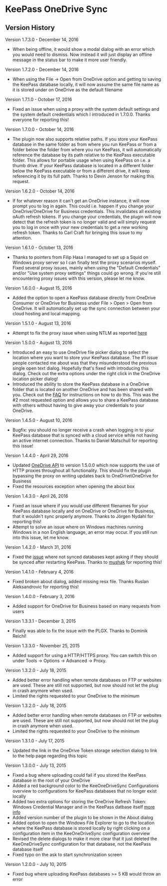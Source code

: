 # KeePass OneDrive Sync

## Version History

Version 1.7.3.0 - December 14, 2016

- When being offline, it would show a modal dialog with an error which you would need to dismiss. Now instead it will just display an offline message in the status bar to make it more user friendly.

Version 1.7.2.0 - December 14, 2016

- When using the File -> Open from OneDrive option and getting to saving the KeePass database locally, it will now assume the same file name as it is stored under on OneDrive as the default filename

Version 1.7.1.0 - October 17, 2016

- Fixed an issue when using a proxy with the system default settings and the system default credentials which I introduced in 1.7.0.0. Thanks everyone for reporting this!

Version 1.7.0.0 - October 14, 2016

- The plugin now also supports relative paths. If you store your KeePass database in the same folder as from where you run KeePass or from a folder below the folder from where you run KeePass, it will automatically reference the database by its path relative to the KeePass executable folder. This allows for portable usage when using KeePass on i.e. a thumb drive. If your KeePass database is located in a different folder below the KeePass executable or from a different drive, it will keep referencing it by its full path. Thanks to Devin Jenson for making this request.

Version 1.6.2.0 - October 14, 2016

- If for whatever reason it can't get an OneDrive instance, it will now prompt you to log in again. This could i.e. happen if you change your OneDrive/OneDrive for Business credentials. This invalidates all existing oAuth refresh tokens. If you change your credentials, the plugin will now detect that the refresh token is no longer valid and will simply request you to log in once with your new credentials to get a new working refresh token. Thanks to Carl Craft for bringing this issue to my attention.

Version 1.6.1.0 - October 13, 2016

- Thanks to pointers from Filip Hasa I managed to set up a Squid on Windows proxy server so I can finally test the proxy scenarios myself. Fixed several proxy issues, mainly when using the "Default Credentials" and/or "Use system proxy settings" things could go wrong. If you're still encountering proxy issues with this version, please let me know.

Version 1.6.0.0 - August 15, 2016

- Added the option to open a KeePass database directly from OneDrive Consumer or OneDrive for Business under File > Open > Open from OneDrive. It will automatically set up the sync connection between your cloud hosting and local mapping.

Version 1.5.1.0 - August 13, 2016

- Attempt to fix the proxy issue when using NTLM as reported [here](https://github.com/KoenZomers/KeePassOneDriveSync/issues/10)

Version 1.5.0.0 - August 13, 2016

- Introduced an easy to use OneDrive file picker dialog to select the location where you want to store your KeePass database. The #1 issue people contacted me about was that they misunderstood the previous single open text dialog. Hopefully that's fixed with introducing this dialog. Check out the extra options under the right click in the OneDrive location picker dialog!
- Introduced the ability to store the KeePass database in a OneDrive folder that is located on another OneDrive and has been shared with you. Check out the [FAQ](./Faq.md) for instructions on how to do this. This was the #2 most requested option and allows you to share a KeePass database with others without having to give away your credentials to your OneDrive.

Version 1.4.5.0 - August 10, 2016

- Bugfix: you should no longer receive a crash when logging in to your KeePass database that is synced with a cloud service while not having an active internet connection. Thanks to Daniel Matschull for reporting this issue!

Version 1.4.4.0 - April 29, 2016

- Updated [OneDrive API](https://github.com/KoenZomers/OneDriveAPI) to version 1.5.0.0 which now supports the use of HTTP proxies throughout all functionality. This should fix the plugin bypassing the proxy on writing updates back to OneDrive\OneDrive for Business
- Fixed the resources exception when opening the about box

Version 1.4.3.0 - April 26, 2016

- Fixed an issue where if you would use different filenames for your KeePass database locally and on OneDrive or OneDrive for Business, that it wouldn't sync properly anymore. Thanks to Jörgen Nydahl for reporting this!
- Attempt to solve an issue where on Windows machines running Windows in a non English language, an error may occur. If you still run into this issue, let me know.

Version 1.4.2.0 - March 31, 2016

- Fixed the [issue](https://github.com/KoenZomers/KeePassOneDriveSync/issues/13) where not synced databases kept asking if they should be synced after restarting KeePass. Thanks to [mushak](https://github.com/mushak) for reporting this!

Version 1.4.1.0 - February 4, 2016

- Fixed broken about dialog, added missing resx file. Thanks Ruslan Aleksandrovic for reporting this!

Version 1.4.0.0 - February 3, 2016

- Added support for OneDrive for Business based on many requests from users

Version 1.3.3.1 - December 3, 2015

- Finally was able to fix the issue with the PLGX. Thanks to Dominik Reichl!

Version 1.3.3.0 - November 25, 2015

- Added support for using a HTTP/HTTPS proxy. You can switch this on under Tools -> Options -> Advanced -> Proxy.  

Version 1.3.2.0 - July 18, 2015

- Added better error handling when remote databases on FTP or websites are used. These are still not supported, but now should not let the plug in crash anymore when used.
- Limited the rights requested to your OneDrive to the minimum

Version 1.3.2.0 - July 18, 2015

- Added better error handling when remote databases on FTP or websites are used. These are still not supported, but now should not let the plug in crash anymore when used.
- Limited the rights requested to your OneDrive to the minimum

Version 1.3.1.0 - July 17, 2015

- Updated the link in the OneDrive Token storage selection dialog to link to the help page regarding this topic

Version 1.3.0.0 - July 13, 2015

- Fixed a bug where uploading could fail if you stored the KeePass database in the root of your OneDrive
- Added a red background color to the KeeOneDriveSync Configurations overview to configurations for KeePass databases that no longer exist locally
- Added two extra options for storing the OneDrive Refresh Token: Windows Credential Manager and in the KeePass datbase itself [more info](./OneDriveRefreshToken.md)
- Added version number of the plugin to be shown in the About dialog
- Added option to open the Windows File Explorer to go to the location where the KeePass database is stored locally by right clicking on a configuration item in the KeeOneDriveSync configuration overview
- Revised the delete dialogs to make it more clear that it just deleted the KeeOneDriveSync configuration for that database, not the KeePass database itself
- Fixed typo on the ask to start synchronization screen

Version 1.2.0.0 - July 10, 2015

- Fixed bug where uploading KeePass databases >= 5 KB would throw an error
